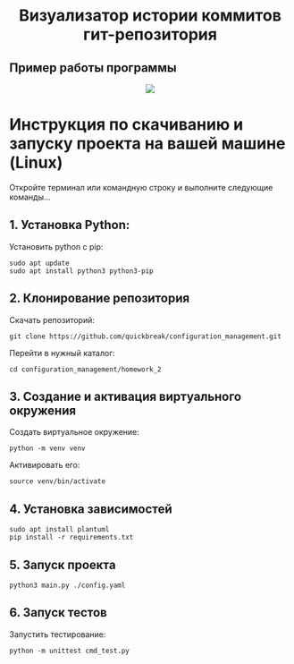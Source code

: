 <h1 align="center">
  Визуализатор истории коммитов гит-репозитория
</h1>

## Пример работы программы
<div align="center">
  <img src="https://github.com/user-attachments/assets/e9d17151-191b-468d-9938-e67f4785d72d">
</div>

# Инструкция по скачиванию и запуску проекта на вашей машине (Linux)
Откройте терминал или командную строку и выполните следующие команды...  
## 1. Установка Python:
Установить python с pip:
```
sudo apt update  
sudo apt install python3 python3-pip
```
## 2. Клонирование репозитория
Скачать репозиторий:
```
git clone https://github.com/quickbreak/configuration_management.git
```
Перейти в нужный каталог:
```
cd configuration_management/homework_2
```
## 3. Создание и активация виртуального окружения
Создать виртуальное окружение:
```
python -m venv venv
```
Активировать его:
```
source venv/bin/activate
```
## 4. Установка зависимостей
```
sudo apt install plantuml
pip install -r requirements.txt
```
## 5. Запуск проекта
```
python3 main.py ./config.yaml 
```
## 6. Запуск тестов
Запустить тестирование:
```
python -m unittest cmd_test.py
```
